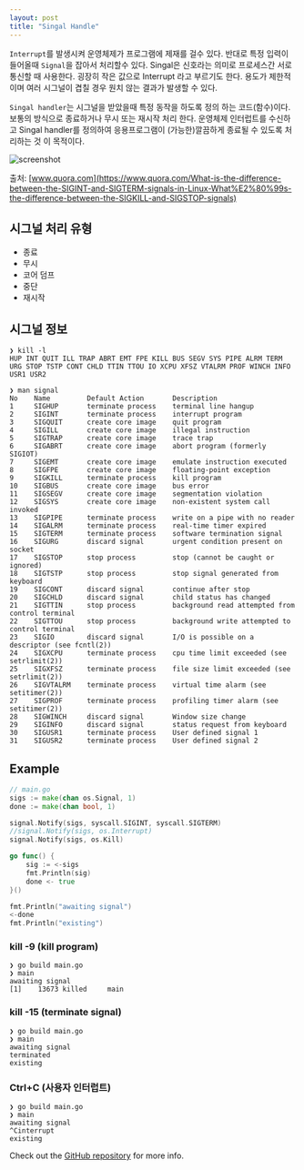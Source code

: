 ```yaml
---
layout: post
title: "Singal Handle"
---
```


`Interrupt`를 발생시켜 운영체제가 프로그램에 제재를 걸수 있다. 반대로 특정 입력이 들어올때 `Signal`을 잡아서 처리할수 있다. Singal은 신호라는 의미로 프로세스간 서로 통신할 때 사용한다. 굉장히 작은 값으로 Interrupt 라고 부르기도 한다. 용도가 제한적이며 여러 시그널이 겹칠 경우 원치 않는 결과가 발생할 수 있다.

`Singal handler`는 시그널을 받았을때 특정 동작을 하도록 정의 하는 코드(함수)이다. 보통의 방식으로 종료하거나 무시 또는 재시작 처리 한다. 운영체제 인터럽트를 수신하고 Singal handler를 정의하여 응용프로그램이 (가능한)깔끔하게 종료될 수 있도록 처리하는 것 이 목적이다.

![screenshot](../../../assets/images/dont_sigkill.png)

출처: [www.quora.com](https://www.quora.com/What-is-the-difference-between-the-SIGINT-and-SIGTERM-signals-in-Linux-What%E2%80%99s-the-difference-between-the-SIGKILL-and-SIGSTOP-signals)

## 시그널 처리 유형

* 종료
* 무시
* 코어 덤프
* 중단
* 재시작

## 시그널 정보

```terminal
❯ kill -l
HUP INT QUIT ILL TRAP ABRT EMT FPE KILL BUS SEGV SYS PIPE ALRM TERM URG STOP TSTP CONT CHLD TTIN TTOU IO XCPU XFSZ VTALRM PROF WINCH INFO USR1 USR2

❯ man signal
No    Name         Default Action       Description
1     SIGHUP       terminate process    terminal line hangup
2     SIGINT       terminate process    interrupt program
3     SIGQUIT      create core image    quit program
4     SIGILL       create core image    illegal instruction
5     SIGTRAP      create core image    trace trap
6     SIGABRT      create core image    abort program (formerly SIGIOT)
7     SIGEMT       create core image    emulate instruction executed
8     SIGFPE       create core image    floating-point exception
9     SIGKILL      terminate process    kill program
10    SIGBUS       create core image    bus error
11    SIGSEGV      create core image    segmentation violation
12    SIGSYS       create core image    non-existent system call invoked
13    SIGPIPE      terminate process    write on a pipe with no reader
14    SIGALRM      terminate process    real-time timer expired
15    SIGTERM      terminate process    software termination signal
16    SIGURG       discard signal       urgent condition present on socket
17    SIGSTOP      stop process         stop (cannot be caught or ignored)
18    SIGTSTP      stop process         stop signal generated from keyboard
19    SIGCONT      discard signal       continue after stop
20    SIGCHLD      discard signal       child status has changed
21    SIGTTIN      stop process         background read attempted from control terminal
22    SIGTTOU      stop process         background write attempted to control terminal
23    SIGIO        discard signal       I/O is possible on a descriptor (see fcntl(2))
24    SIGXCPU      terminate process    cpu time limit exceeded (see setrlimit(2))
25    SIGXFSZ      terminate process    file size limit exceeded (see setrlimit(2))
26    SIGVTALRM    terminate process    virtual time alarm (see setitimer(2))
27    SIGPROF      terminate process    profiling timer alarm (see setitimer(2))
28    SIGWINCH     discard signal       Window size change
29    SIGINFO      discard signal       status request from keyboard
30    SIGUSR1      terminate process    User defined signal 1
31    SIGUSR2      terminate process    User defined signal 2
```

## Example

```go
// main.go
sigs := make(chan os.Signal, 1)
done := make(chan bool, 1)

signal.Notify(sigs, syscall.SIGINT, syscall.SIGTERM)
//signal.Notify(sigs, os.Interrupt)
signal.Notify(sigs, os.Kill)

go func() {
	sig := <-sigs
	fmt.Println(sig)
	done <- true
}()

fmt.Println("awaiting signal")
<-done
fmt.Println("existing")
```

### kill -9 (kill program)

```console
❯ go build main.go
❯ main
awaiting signal
[1]    13673 killed     main
```

### kill -15 (terminate signal)

```console
❯ go build main.go
❯ main      
awaiting signal
terminated
existing
```

### Ctrl+C (사용자 인터럽트)

```console
❯ go build main.go
❯ main
awaiting signal
^Cinterrupt
existing
```

Check out the [GitHub repository](https://github.com/younghyun-ahn/go-etc/blob/master/signal_handle/main.go) for more info.